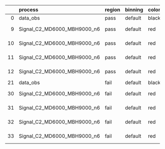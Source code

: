 |    | process                     | region   | binning   | color   | process_type   |   scale | variation   | source_filename                                                      | source_histname    | alias                       | title     |   combine_idx |     lnN |   shapes | syst_type   | direction   | variation_alias   |
|---:|:----------------------------|:---------|:----------|:--------|:---------------|--------:|:------------|:---------------------------------------------------------------------|:-------------------|:----------------------------|:----------|--------------:|--------:|---------:|:------------|:------------|:------------------|
|  0 | data_obs                    | pass     | default   | black   | DATA           |       1 | nominal     | ./histograms_for_2DAlphabet_v18//BH_Data.root                        | hpass              | Data                        | Data      |           nan | nan     |      nan | nan         | nan         | nan               |
|  9 | Signal_C2_MD6000_MBH9000_n6 | pass     | default   | red     | SIGNAL         |       1 | lumi        | ./histograms_for_2DAlphabet_v18//BH_Signal_C2_MD6000_MBH9000_n6.root | hpass              | Signal_C2_MD6000_MBH9000_n6 | BH signal |           nan |   1.016 |      nan | lnN         | nan         | nan               |
| 10 | Signal_C2_MD6000_MBH9000_n6 | pass     | default   | red     | SIGNAL         |       1 | SVM         | ./histograms_for_2DAlphabet_v18//BH_Signal_C2_MD6000_MBH9000_n6.root | hpass_SVMsyst_up   | Signal_C2_MD6000_MBH9000_n6 | BH signal |           nan | nan     |        1 | shapes      | Up          | SVMsyst           |
| 11 | Signal_C2_MD6000_MBH9000_n6 | pass     | default   | red     | SIGNAL         |       1 | SVM         | ./histograms_for_2DAlphabet_v18//BH_Signal_C2_MD6000_MBH9000_n6.root | hpass_SVMsyst_down | Signal_C2_MD6000_MBH9000_n6 | BH signal |           nan | nan     |        1 | shapes      | Down        | SVMsyst           |
| 12 | Signal_C2_MD6000_MBH9000_n6 | pass     | default   | red     | SIGNAL         |       1 | nominal     | ./histograms_for_2DAlphabet_v18//BH_Signal_C2_MD6000_MBH9000_n6.root | hpass              | Signal_C2_MD6000_MBH9000_n6 | BH signal |           nan | nan     |      nan | nan         | nan         | nan               |
| 21 | data_obs                    | fail     | default   | black   | DATA           |       1 | nominal     | ./histograms_for_2DAlphabet_v18//BH_Data.root                        | hfail              | Data                        | Data      |           nan | nan     |      nan | nan         | nan         | nan               |
| 30 | Signal_C2_MD6000_MBH9000_n6 | fail     | default   | red     | SIGNAL         |       1 | lumi        | ./histograms_for_2DAlphabet_v18//BH_Signal_C2_MD6000_MBH9000_n6.root | hfail              | Signal_C2_MD6000_MBH9000_n6 | BH signal |           nan |   1.016 |      nan | lnN         | nan         | nan               |
| 31 | Signal_C2_MD6000_MBH9000_n6 | fail     | default   | red     | SIGNAL         |       1 | SVM         | ./histograms_for_2DAlphabet_v18//BH_Signal_C2_MD6000_MBH9000_n6.root | hfail_SVMsyst_up   | Signal_C2_MD6000_MBH9000_n6 | BH signal |           nan | nan     |        1 | shapes      | Up          | SVMsyst           |
| 32 | Signal_C2_MD6000_MBH9000_n6 | fail     | default   | red     | SIGNAL         |       1 | SVM         | ./histograms_for_2DAlphabet_v18//BH_Signal_C2_MD6000_MBH9000_n6.root | hfail_SVMsyst_down | Signal_C2_MD6000_MBH9000_n6 | BH signal |           nan | nan     |        1 | shapes      | Down        | SVMsyst           |
| 33 | Signal_C2_MD6000_MBH9000_n6 | fail     | default   | red     | SIGNAL         |       1 | nominal     | ./histograms_for_2DAlphabet_v18//BH_Signal_C2_MD6000_MBH9000_n6.root | hfail              | Signal_C2_MD6000_MBH9000_n6 | BH signal |           nan | nan     |      nan | nan         | nan         | nan               |